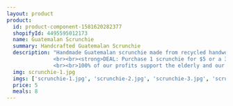 ```yaml
---
layout: product
product:
  id: product-component-1581620282377
  shopifyId: 4495595012173
  name: Guatemalan Scrunchie
  summary: Handcrafted Guatemalan Scrunchie
  description: "Handmade Guatemalan scrunchie made from recycled handwoven fabric and elastic. Fabric protects hair for a tangle-free experience. The scrunchies were made in Santa María de Jesús, Guatemala and provided a source of sustainable employment to the community. Available in red, blue, and multicolored variants. All scrunchies are handmade and one of a kind.
               <br><br><strong>DEAL: Purchase 1 scrunchie for $5 or a 3-pack for $12!</strong>
               <br><br>100% of our profits support the elderly and our programs at Cosechando Felicidad Inc. including our feeding program for the elderly."
  img: scrunchie-1.jpg
  imgs: ['scrunchie-1.jpg', 'scrunchie-2.jpg', 'scrunchie-3.jpg', 'scrunchie-4.jpg']
  price: 5
  meals: 8
---
```

